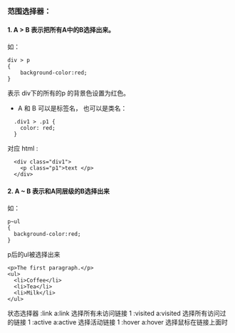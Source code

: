 ### 范围选择器：
#### 1. A > B 表示把所有A中的B选择出来。
如：
```
div > p
{
	background-color:red;
}
```
表示 div下的所有的p 的背景色设置为红色。

* A 和 B 可以是标签名， 也可以是类名：
```
  .div1 > .p1 {
    color: red;
  }
```
对应 html :
```
  <div class="div1">
    <p class="p1">text </p>
  </div>
```

#### 2. A ~ B 表示和A同层级的B选择出来
如：
```
p~ul
{
  background-color:red;
}

```
p后的ul被选择出来
```
<p>The first paragraph.</p>
<ul>
  <li>Coffee</li>
  <li>Tea</li>
  <li>Milk</li>
</ul>
```



状态选择器
:link	a:link	选择所有未访问链接	1
:visited	a:visited	选择所有访问过的链接	1
:active	a:active	选择活动链接	1
:hover	a:hover	选择鼠标在链接上面时

